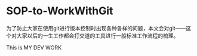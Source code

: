 # SOP-to-WorkWithGit
为了防止大家在使用git进行版本控制时出现各种各样的问题，本文会对git——这个对大家以后的一生工作都会打交道的工具进行一般标准工作流程的梳理。

This is MY DEV WORK
